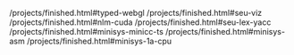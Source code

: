 /projects/finished.html#typed-webgl
/projects/finished.html#seu-viz
/projects/finished.html#nlm-cuda
/projects/finished.html#seu-lex-yacc
/projects/finished.html#minisys-minicc-ts
/projects/finished.html#minisys-asm
/projects/finished.html#minisys-1a-cpu